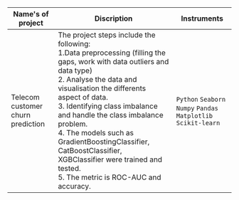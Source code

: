 | Name's of project                 |                                                                                                                                                                                                                  Discription                                                                                                                                                                                                                   |                                                        Instruments |
|-----------------------------------|-----------------------------------------------------------------------------------------------------------------------------------------------------------------------------------------------------------------------------------------------------------------------------------------------------------------------------------------------------------------------------------------------------------------------------------------------|--------------------------------------------------------------------|
| Telecom customer churn prediction | The project steps include the following:<br/> 1.Data preprocessing (filling the gaps, work with data outliers and data type)<br/>2. Analyse the data and visualisation the differents aspect of data. <br/>3. Identifying class imbalance and handle the class imbalance problem.<br/>4. The models such as GradientBoostingClassifier, CatBoostClassifier, XGBClassifier were trained and tested.<br/>5. The metric is ROC-AUC and accuracy.  |    `Python` `Seaborn` `Numpy` `Pandas` `Matplotlib` `Scikit-learn` |             